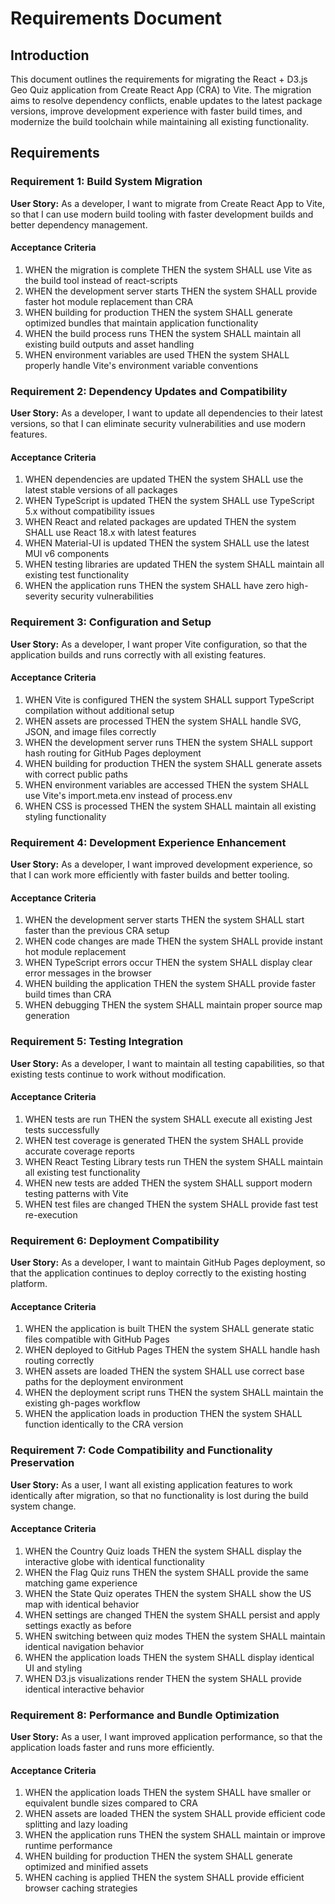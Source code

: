 # Requirements Document

## Introduction

This document outlines the requirements for migrating the React + D3.js Geo Quiz application from Create React App (CRA) to Vite. The migration aims to resolve dependency conflicts, enable updates to the latest package versions, improve development experience with faster build times, and modernize the build toolchain while maintaining all existing functionality.

## Requirements

### Requirement 1: Build System Migration

**User Story:** As a developer, I want to migrate from Create React App to Vite, so that I can use modern build tooling with faster development builds and better dependency management.

#### Acceptance Criteria

1. WHEN the migration is complete THEN the system SHALL use Vite as the build tool instead of react-scripts
2. WHEN the development server starts THEN the system SHALL provide faster hot module replacement than CRA
3. WHEN building for production THEN the system SHALL generate optimized bundles that maintain application functionality
4. WHEN the build process runs THEN the system SHALL maintain all existing build outputs and asset handling
5. WHEN environment variables are used THEN the system SHALL properly handle Vite's environment variable conventions

### Requirement 2: Dependency Updates and Compatibility

**User Story:** As a developer, I want to update all dependencies to their latest versions, so that I can eliminate security vulnerabilities and use modern features.

#### Acceptance Criteria

1. WHEN dependencies are updated THEN the system SHALL use the latest stable versions of all packages
2. WHEN TypeScript is updated THEN the system SHALL use TypeScript 5.x without compatibility issues
3. WHEN React and related packages are updated THEN the system SHALL use React 18.x with latest features
4. WHEN Material-UI is updated THEN the system SHALL use the latest MUI v6 components
5. WHEN testing libraries are updated THEN the system SHALL maintain all existing test functionality
6. WHEN the application runs THEN the system SHALL have zero high-severity security vulnerabilities

### Requirement 3: Configuration and Setup

**User Story:** As a developer, I want proper Vite configuration, so that the application builds and runs correctly with all existing features.

#### Acceptance Criteria

1. WHEN Vite is configured THEN the system SHALL support TypeScript compilation without additional setup
2. WHEN assets are processed THEN the system SHALL handle SVG, JSON, and image files correctly
3. WHEN the development server runs THEN the system SHALL support hash routing for GitHub Pages deployment
4. WHEN building for production THEN the system SHALL generate assets with correct public paths
5. WHEN environment variables are accessed THEN the system SHALL use Vite's import.meta.env instead of process.env
6. WHEN CSS is processed THEN the system SHALL maintain all existing styling functionality

### Requirement 4: Development Experience Enhancement

**User Story:** As a developer, I want improved development experience, so that I can work more efficiently with faster builds and better tooling.

#### Acceptance Criteria

1. WHEN the development server starts THEN the system SHALL start faster than the previous CRA setup
2. WHEN code changes are made THEN the system SHALL provide instant hot module replacement
3. WHEN TypeScript errors occur THEN the system SHALL display clear error messages in the browser
4. WHEN building the application THEN the system SHALL provide faster build times than CRA
5. WHEN debugging THEN the system SHALL maintain proper source map generation

### Requirement 5: Testing Integration

**User Story:** As a developer, I want to maintain all testing capabilities, so that existing tests continue to work without modification.

#### Acceptance Criteria

1. WHEN tests are run THEN the system SHALL execute all existing Jest tests successfully
2. WHEN test coverage is generated THEN the system SHALL provide accurate coverage reports
3. WHEN React Testing Library tests run THEN the system SHALL maintain all existing test functionality
4. WHEN new tests are added THEN the system SHALL support modern testing patterns with Vite
5. WHEN test files are changed THEN the system SHALL provide fast test re-execution

### Requirement 6: Deployment Compatibility

**User Story:** As a developer, I want to maintain GitHub Pages deployment, so that the application continues to deploy correctly to the existing hosting platform.

#### Acceptance Criteria

1. WHEN the application is built THEN the system SHALL generate static files compatible with GitHub Pages
2. WHEN deployed to GitHub Pages THEN the system SHALL handle hash routing correctly
3. WHEN assets are loaded THEN the system SHALL use correct base paths for the deployment environment
4. WHEN the deployment script runs THEN the system SHALL maintain the existing gh-pages workflow
5. WHEN the application loads in production THEN the system SHALL function identically to the CRA version

### Requirement 7: Code Compatibility and Functionality Preservation

**User Story:** As a user, I want all existing application features to work identically after migration, so that no functionality is lost during the build system change.

#### Acceptance Criteria

1. WHEN the Country Quiz loads THEN the system SHALL display the interactive globe with identical functionality
2. WHEN the Flag Quiz runs THEN the system SHALL provide the same matching game experience
3. WHEN the State Quiz operates THEN the system SHALL show the US map with identical behavior
4. WHEN settings are changed THEN the system SHALL persist and apply settings exactly as before
5. WHEN switching between quiz modes THEN the system SHALL maintain identical navigation behavior
6. WHEN the application loads THEN the system SHALL display identical UI and styling
7. WHEN D3.js visualizations render THEN the system SHALL provide identical interactive behavior

### Requirement 8: Performance and Bundle Optimization

**User Story:** As a user, I want improved application performance, so that the application loads faster and runs more efficiently.

#### Acceptance Criteria

1. WHEN the application loads THEN the system SHALL have smaller or equivalent bundle sizes compared to CRA
2. WHEN assets are loaded THEN the system SHALL provide efficient code splitting and lazy loading
3. WHEN the application runs THEN the system SHALL maintain or improve runtime performance
4. WHEN building for production THEN the system SHALL generate optimized and minified assets
5. WHEN caching is applied THEN the system SHALL provide efficient browser caching strategies